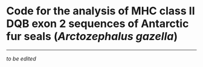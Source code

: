 # Code for the analysis of MHC class II DQB exon 2 sequences of Antarctic fur seals (*Arctozephalus gazella*)
___

*to be edited*
